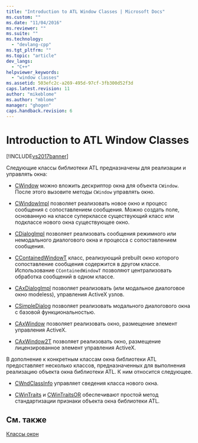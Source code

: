 ```yaml
---
title: "Introduction to ATL Window Classes | Microsoft Docs"
ms.custom: ""
ms.date: "11/04/2016"
ms.reviewer: ""
ms.suite: ""
ms.technology: 
  - "devlang-cpp"
ms.tgt_pltfrm: ""
ms.topic: "article"
dev_langs: 
  - "C++"
helpviewer_keywords: 
  - "window classes"
ms.assetid: 503efc2c-a269-495d-97cf-3fb300d52f3d
caps.latest.revision: 11
author: "mikeblome"
ms.author: "mblome"
manager: "ghogen"
caps.handback.revision: 6
---
```

# Introduction to ATL Window Classes
[!INCLUDE[vs2017banner](../assembler/inline/includes/vs2017banner.md)]

Следующие классы библиотеки ATL предназначены для реализации и управлять окна:  
  
-   [CWindow](../atl/reference/cwindow-class.md) можно вложить дескриптор окна для объекта `CWindow`.  После этого вызовите методы `CWindow` управлять окно.  
  
-   [CWindowImpl](../Topic/CWindowImpl%20Class.md) позволяет реализовать новое окно и процесс сообщения с сопоставлением сообщения.  Можно создать поле, основанную на классе суперклассе существующий класс или подклассе нового окна существующее окно.  
  
-   [CDialogImpl](../Topic/CDialogImpl%20Class.md) позволяет реализовать сообщения режимного или немодального диалогового окна и процесса с сопоставлением сообщения.  
  
-   [CContainedWindowT](../Topic/CContainedWindowT%20Class.md) класс, реализующий prebuilt окно которого сопоставление сообщения содержится в другом классе.  Использование `CContainedWindowT` позволяют централизовать обработка сообщений в одном классе.  
  
-   [CAxDialogImpl](../Topic/CAxDialogImpl%20Class.md) позволяет реализовать \(или модальное диалоговое окно modeless\), управления ActiveX узлов.  
  
-   [CSimpleDialog](../atl/reference/csimpledialog-class.md) позволяет реализовать модального диалогового окна с базовой функциональностью.  
  
-   [CAxWindow](../atl/reference/caxwindow-class.md) позволяет реализовать окно, размещение элемент управления ActiveX.  
  
-   [CAxWindow2T](../Topic/CAxWindow2T%20Class.md) позволяет реализовать окно, размещение лицензированное элемент управления ActiveX.  
  
 В дополнение к конкретным классам окна библиотеки ATL предоставляет несколько классов, предназначенных для выполнения реализацию объекта окна библиотеки ATL.  К ним относится следующее.  
  
-   [CWndClassInfo](../atl/reference/cwndclassinfo-class.md) управляет сведения класса нового окна.  
  
-   [CWinTraits](../atl/reference/cwintraits-class.md) и [CWinTraitsOR](../atl/reference/cwintraitsor-class.md) обеспечивают простой метод стандартизации признаки объекта окна библиотеки ATL.  
  
## См. также  
 [Классы окон](../Topic/ATL%20Window%20Classes.md)
